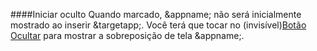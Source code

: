 ####Iniciar oculto
Quando marcado, &appname; não será inicialmente mostrado ao inserir &targetapp;. Você terá que tocar no (invisível)[Botão Ocultar](/buttons#button_hide) para mostrar a sobreposição de tela &appname;.
